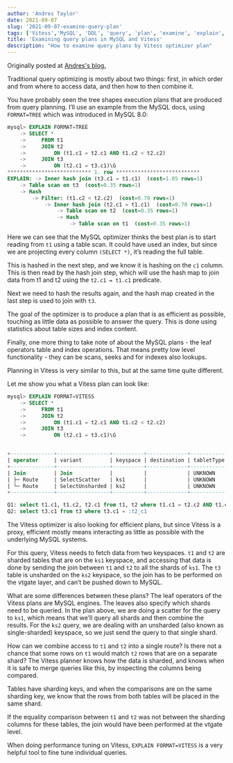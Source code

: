 ```yaml
---
author: 'Andres Taylor'
date: 2021-09-07
slug: '2021-09-07-examine-query-plan'
tags: ['Vitess','MySQL', 'DDL', 'query', 'plan', 'examine', 'explain', 'optimizer']
title: 'Examining query plans in MySQL and Vitess'
description: "How to examine query plans by Vitess optimizer plan" 
---
```

Originally posted at [Andres's blog.](http://systay.github.io/2021/08/27/explain-a-query.htm)

Traditional query optimizing is mostly about two things: first, in which order and from where to access data, and then how to then combine it.

You have probably seen the tree shapes execution plans that are produced from query planning. I’ll use an example from the MySQL docs, using `FORMAT=TREE` which was introduced in MySQL 8.0:
```sql
mysql> EXPLAIN FORMAT=TREE
    -> SELECT *
    ->     FROM t1
    ->     JOIN t2
    ->         ON (t1.c1 = t2.c1 AND t1.c2 < t2.c2)
    ->     JOIN t3
    ->         ON (t2.c1 = t3.c1)\G
*************************** 1. row ***************************
EXPLAIN: -> Inner hash join (t3.c1 = t1.c1)  (cost=1.05 rows=1)
    -> Table scan on t3  (cost=0.35 rows=1)
    -> Hash
        -> Filter: (t1.c2 < t2.c2)  (cost=0.70 rows=1)
            -> Inner hash join (t2.c1 = t1.c1)  (cost=0.70 rows=1)
                -> Table scan on t2  (cost=0.35 rows=1)
                -> Hash
                    -> Table scan on t1  (cost=0.35 rows=1)
```
Here we can see that the MySQL optimizer thinks the best plan is to start reading from `t1` using a table scan. It could have used an index, but since we are projecting every column `(SELECT *)`, it’s reading the full table.

This is hashed in the next step, and we know it is hashing on the `c1` column. This is then read by the hash join step, which will use the hash map to join data from t1 and t2 using the `t2.c1 = t1.c1` predicate.

Next we need to hash the results again, and the hash map created in the last step is used to join with `t3`.

The goal of the optimizer is to produce a plan that is as efficient as possible, touching as little data as possible to answer the query. This is done using statistics about table sizes and index content.

Finally, one more thing to take note of about the MySQL plans - the leaf operators table and index operations. That means pretty low level functionality - they can be scans, seeks and for indexes also lookups.

Planning in Vitess is very similar to this, but at the same time quite different.

Let me show you what a Vitess plan can look like:
```sql
mysql> EXPLAIN FORMAT=VITESS
    -> SELECT *
    ->     FROM t1
    ->     JOIN t2
    ->         ON (t1.c1 = t2.c1 AND t1.c2 < t2.c2)
    ->     JOIN t3
    ->         ON (t2.c1 = t3.c1)\G


+--------------+-----------------+----------+-------------+------------+-------+
| operator     | variant         | keyspace | destination | tabletType | query |
+--------------+-----------------+----------+-------------+------------+-------+
| Join         | Join            |          |             | UNKNOWN    |       |
| ├─ Route     | SelectScatter   | ks1      |             | UNKNOWN    | Q1    |
| └─ Route     | SelectUnsharded | ks2      |             | UNKNOWN    | Q2    |
+--------------+-----------------+----------+-------------+------------+-------+

Q1: select t1.c1, t1.c2, t2.c1 from t1, t2 where t1.c1 = t2.c2 AND t1.c2 < t2.c2
Q2: select t3.c1 from t3 where t3.c1 = :t2_c1
```
The Vitess optimizer is also looking for efficient plans, but since Vitess is a proxy, efficient mostly means interacting as little as possible with the underlying MySQL systems.

For this query, Vitess needs to fetch data from two keyspaces. `t1` and `t2` are sharded tables that are on the `ks1` keyspace, and accessing that data is done by sending the join between `t1` and `t2` to all the shards of `ks1`. The `t3` table is unsharded on the `ks2` keyspace, so the join has to be performed on the vtgate layer, and can’t be pushed down to MySQL.

What are some differences between these plans? The leaf operators of the Vitess plans are MySQL engines. The leaves also specify which shards need to be queried. In the plan above, we are doing a scatter for the query to `ks1`, which means that we’ll query all shards and then combine the results. For the `ks2` query, we are dealing with an unsharded (also known as single-sharded) keyspace, so we just send the query to that single shard.

How can we combine access to `t1` and `t2` into a single route? Is there not a chance that some rows on `t1` would match `t2` rows that are on a separate shard? The Vitess planner knows how the data is sharded, and knows when it is safe to merge queries like this, by inspecting the columns being compared.

Tables have sharding keys, and when the comparisons are on the same sharding key, we know that the rows from both tables will be placed in the same shard.

If the equality comparison between `t1` and `t2` was not between the sharding columns for these tables, the join would have been performed at the vtgate level.

When doing performance tuning on Vitess, `EXPLAIN FORMAT=VITESS` is a very helpful tool to fine tune individual queries.


